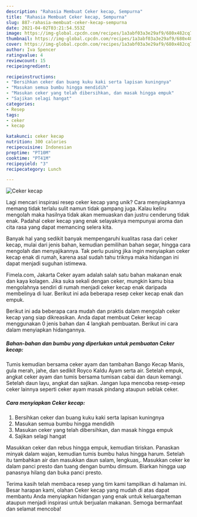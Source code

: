 ```yaml
---
description: "Rahasia Membuat Ceker kecap, Sempurna"
title: "Rahasia Membuat Ceker kecap, Sempurna"
slug: 887-rahasia-membuat-ceker-kecap-sempurna
date: 2021-04-02T03:21:54.553Z
image: https://img-global.cpcdn.com/recipes/1a3abf03a3e29af9/680x482cq70/ceker-kecap-foto-resep-utama.jpg
thumbnail: https://img-global.cpcdn.com/recipes/1a3abf03a3e29af9/680x482cq70/ceker-kecap-foto-resep-utama.jpg
cover: https://img-global.cpcdn.com/recipes/1a3abf03a3e29af9/680x482cq70/ceker-kecap-foto-resep-utama.jpg
author: Iva Spencer
ratingvalue: 4
reviewcount: 15
recipeingredient:

recipeinstructions:
- "Bersihkan ceker dan buang kuku kaki serta lapisan kuningnya"
- "Masukan semua bumbu hingga mendidih"
- "Masukan ceker yang telah dibersihkan, dan masak hingga empuk"
- "Sajikan selagi hangat"
categories:
- Resep
tags:
- ceker
- kecap

katakunci: ceker kecap 
nutrition: 300 calories
recipecuisine: Indonesian
preptime: "PT10M"
cooktime: "PT41M"
recipeyield: "3"
recipecategory: Lunch

---
```



![Ceker kecap](https://img-global.cpcdn.com/recipes/1a3abf03a3e29af9/680x482cq70/ceker-kecap-foto-resep-utama.jpg)

Lagi mencari inspirasi resep ceker kecap yang unik? Cara menyiapkannya memang tidak terlalu sulit namun tidak gampang juga. Kalau keliru mengolah maka hasilnya tidak akan memuaskan dan justru cenderung tidak enak. Padahal ceker kecap yang enak selayaknya mempunyai aroma dan cita rasa yang dapat memancing selera kita.

Banyak hal yang sedikit banyak mempengaruhi kualitas rasa dari ceker kecap, mulai dari jenis bahan, kemudian pemilihan bahan segar, hingga cara mengolah dan menyajikannya. Tak perlu pusing jika ingin menyiapkan ceker kecap enak di rumah, karena asal sudah tahu triknya maka hidangan ini dapat menjadi suguhan istimewa.

Fimela.com, Jakarta Ceker ayam adalah salah satu bahan makanan enak dan kaya kolagen. Jika suka sekali dengan ceker, mungkin kamu bisa mengolahnya sendiri di rumah menjadi ceker kecap enak daripada membelinya di luar. Berikut ini ada beberapa resep ceker kecap enak dan empuk.


Berikut ini ada beberapa cara mudah dan praktis dalam mengolah ceker kecap yang siap dikreasikan. Anda dapat membuat Ceker kecap menggunakan 0 jenis bahan dan 4 langkah pembuatan. Berikut ini cara dalam menyiapkan hidangannya.

<!--inarticleads1-->

##### Bahan-bahan dan bumbu yang diperlukan untuk pembuatan Ceker kecap:



Tumis kemudian bersama ceker ayam dan tambahan Bango Kecap Manis, gula merah, jahe, dan sedikit Royco Kaldu Ayam serta air. Setelah empuk, angkat ceker ayam dan tumis bersama tumisan cabai dan daun kemangi. Setelah daun layu, angkat dan sajikan. Jangan lupa mencoba resep-resep ceker lainnya seperti ceker ayam masak pindang ataupun seblak ceker. 

<!--inarticleads2-->

##### Cara menyiapkan Ceker kecap:

1. Bersihkan ceker dan buang kuku kaki serta lapisan kuningnya
1. Masukan semua bumbu hingga mendidih
1. Masukan ceker yang telah dibersihkan, dan masak hingga empuk
1. Sajikan selagi hangat


Masukkan ceker dan rebus hingga empuk, kemudian tiriskan. Panaskan minyak dalam wajan, kemudian tumis bumbu halus hingga harum. Setelah itu tambahkan air dan masukkan daun salam, lengkuas,. Masukkan ceker ke dalam panci presto dan tuang dengan bumbu dimsum. Biarkan hingga uap panasnya hilang dan buka panci presto. 

Terima kasih telah membaca resep yang tim kami tampilkan di halaman ini. Besar harapan kami, olahan Ceker kecap yang mudah di atas dapat membantu Anda menyiapkan hidangan yang enak untuk keluarga/teman ataupun menjadi inspirasi untuk berjualan makanan. Semoga bermanfaat dan selamat mencoba!
